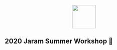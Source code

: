 <div align=center>

  <img src="https://cdn.discordapp.com/attachments/543471923410239490/735845715011436624/slime_ase.gif" width="75px">

</div>

## 2020 Jaram Summer Workshop 👋



